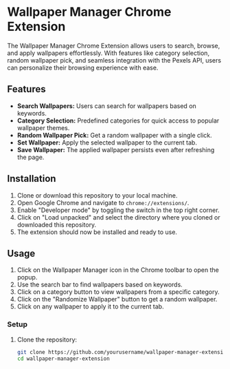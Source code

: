 # Wallpaper Manager Chrome Extension

The Wallpaper Manager Chrome Extension allows users to search, browse, and apply wallpapers effortlessly. With features like category selection, random wallpaper pick, and seamless integration with the Pexels API, users can personalize their browsing experience with ease.

## Features

- **Search Wallpapers:** Users can search for wallpapers based on keywords.
- **Category Selection:** Predefined categories for quick access to popular wallpaper themes.
- **Random Wallpaper Pick:** Get a random wallpaper with a single click.
- **Set Wallpaper:** Apply the selected wallpaper to the current tab.
- **Save Wallpaper:** The applied wallpaper persists even after refreshing the page.

## Installation

1. Clone or download this repository to your local machine.
2. Open Google Chrome and navigate to `chrome://extensions/`.
3. Enable "Developer mode" by toggling the switch in the top right corner.
4. Click on "Load unpacked" and select the directory where you cloned or downloaded this repository.
5. The extension should now be installed and ready to use.

## Usage

1. Click on the Wallpaper Manager icon in the Chrome toolbar to open the popup.
2. Use the search bar to find wallpapers based on keywords.
3. Click on a category button to view wallpapers from a specific category.
4. Click on the "Randomize Wallpaper" button to get a random wallpaper.
5. Click on any wallpaper to apply it to the current tab.


### Setup

1. Clone the repository:

   ```bash
   git clone https://github.com/yourusername/wallpaper-manager-extension.git
   cd wallpaper-manager-extension
